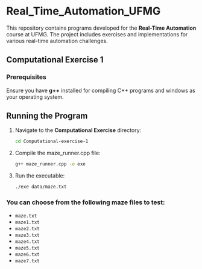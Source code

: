 # Real_Time_Automation_UFMG

This repository contains programs developed for the **Real-Time Automation** course at UFMG. The project includes exercises and implementations for various real-time automation challenges.

## Computational Exercise 1

### Prerequisites

Ensure you have **g++** installed for compiling C++ programs and windows as your operating system.

## Running the Program

1. Navigate to the **Computational Exercise** directory:

   ```bash
   cd Computational-exercise-1
   ```

2. Compile the maze_runner.cpp file:
   ```bash
   g++ maze_runner.cpp -o exe
   ```
3. Run the executable:

   ```bash
   ./exe data/maze.txt
   ```
### You can choose from the following maze files to test:

- `maze.txt`
- `maze1.txt`
- `maze2.txt`
- `maze3.txt`
- `maze4.txt`
- `maze5.txt`
- `maze6.txt`
- `maze7.txt`
